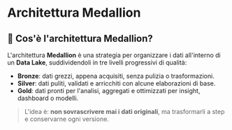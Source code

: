 # Architettura Medallion

## 📌 Cos'è l'architettura Medallion?
L'architettura **Medallion** è una strategia per organizzare i dati all'interno di un **Data Lake**, suddividendoli in tre livelli progressivi di qualità:

- **Bronze**: dati grezzi, appena acquisiti, senza pulizia o trasformazioni.
- **Silver**: dati puliti, validati e arricchiti con alcune elaborazioni di base.
- **Gold**: dati pronti per l'analisi, aggregati e ottimizzati per insight, dashboard o modelli.

> L'idea è: **non sovrascrivere mai i dati originali**, ma trasformarli a step e conservarne ogni versione.
